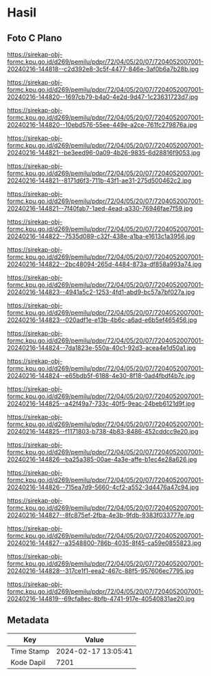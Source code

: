 # Hasil

## Foto C Plano

https://sirekap-obj-formc.kpu.go.id/d269/pemilu/pdpr/72/04/05/20/07/7204052007001-20240216-144818--c2d392e8-3c5f-4477-846e-3af0b6a7b28b.jpg

https://sirekap-obj-formc.kpu.go.id/d269/pemilu/pdpr/72/04/05/20/07/7204052007001-20240216-144820--1697cb79-b4a0-4e2d-9d47-1c23631723d7.jpg

https://sirekap-obj-formc.kpu.go.id/d269/pemilu/pdpr/72/04/05/20/07/7204052007001-20240216-144820--10ebd576-55ee-449e-a2ce-761fc279876a.jpg

https://sirekap-obj-formc.kpu.go.id/d269/pemilu/pdpr/72/04/05/20/07/7204052007001-20240216-144821--be3eed96-0a09-4b26-9835-6d28816f9053.jpg

https://sirekap-obj-formc.kpu.go.id/d269/pemilu/pdpr/72/04/05/20/07/7204052007001-20240216-144821--8171d6f3-711b-43f1-ae31-275d500462c2.jpg

https://sirekap-obj-formc.kpu.go.id/d269/pemilu/pdpr/72/04/05/20/07/7204052007001-20240216-144821--7f40fab7-1aed-4ead-a330-76946fae7f59.jpg

https://sirekap-obj-formc.kpu.go.id/d269/pemilu/pdpr/72/04/05/20/07/7204052007001-20240216-144822--7535d089-c32f-438e-a1ba-e1613c1a3956.jpg

https://sirekap-obj-formc.kpu.go.id/d269/pemilu/pdpr/72/04/05/20/07/7204052007001-20240216-144822--2bc48094-265d-4484-873a-df858a993a74.jpg

https://sirekap-obj-formc.kpu.go.id/d269/pemilu/pdpr/72/04/05/20/07/7204052007001-20240216-144823--4941a5c2-1253-4fd1-abd9-bc57a7bf027a.jpg

https://sirekap-obj-formc.kpu.go.id/d269/pemilu/pdpr/72/04/05/20/07/7204052007001-20240216-144823--020adf1e-e13b-4b6c-a6ad-e6b5ef465456.jpg

https://sirekap-obj-formc.kpu.go.id/d269/pemilu/pdpr/72/04/05/20/07/7204052007001-20240216-144824--7da1823e-550a-40c1-92d3-acea4e1d50a1.jpg

https://sirekap-obj-formc.kpu.go.id/d269/pemilu/pdpr/72/04/05/20/07/7204052007001-20240216-144824--e65bdb5f-6188-4e30-8f18-0ad4fbdf4b7c.jpg

https://sirekap-obj-formc.kpu.go.id/d269/pemilu/pdpr/72/04/05/20/07/7204052007001-20240216-144825--a42f49a7-733c-40f5-9eac-24beb6121d9f.jpg

https://sirekap-obj-formc.kpu.go.id/d269/pemilu/pdpr/72/04/05/20/07/7204052007001-20240216-144825--f1171803-b738-4b83-8486-452cddcc9e20.jpg

https://sirekap-obj-formc.kpu.go.id/d269/pemilu/pdpr/72/04/05/20/07/7204052007001-20240216-144826--ba25a385-00ae-4a3e-affe-b1ec4e28a626.jpg

https://sirekap-obj-formc.kpu.go.id/d269/pemilu/pdpr/72/04/05/20/07/7204052007001-20240216-144826--715ea7d9-5660-4cf2-a552-3d4476a47c94.jpg

https://sirekap-obj-formc.kpu.go.id/d269/pemilu/pdpr/72/04/05/20/07/7204052007001-20240216-144827--8fc875ef-2fba-4e3b-9fdb-9383f033777e.jpg

https://sirekap-obj-formc.kpu.go.id/d269/pemilu/pdpr/72/04/05/20/07/7204052007001-20240216-144827--a3548800-786b-4035-8f45-ca59e0855823.jpg

https://sirekap-obj-formc.kpu.go.id/d269/pemilu/pdpr/72/04/05/20/07/7204052007001-20240216-144828--317ce1f1-eea2-467c-88f5-957606ec7795.jpg

https://sirekap-obj-formc.kpu.go.id/d269/pemilu/pdpr/72/04/05/20/07/7204052007001-20240216-144819--69cfa8ec-8bfb-4741-917e-40540831ae20.jpg


## Metadata

| Key        | Value               |
| ---------- | ------------------- |
| Time Stamp | 2024-02-17 13:05:41 |
| Kode Dapil | 7201                |



